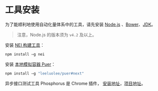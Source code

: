# 工具安装

为了能顺利地使用自动化量体系中的工具，请先安装 [Node.js](http://nodejs.org/) 、[Bower](http://bower.io/)、[JDK](http://www.oracle.com/technetwork/java/javase/downloads/jdk8-downloads-2133151.html)。

>注意，Node.js 的版本须为 `v4.2` 及以上。

安装 [NEI 构建工具](https://github.com/genify/nei)：

```bash
npm install –g nei
```

安装 [本地模拟容器 Puer](https://github.com/leeluolee/puer)：

```bash
npm install –g "leeluolee/puer#next"
```

异步接口测试工具 Phosphorus 是 Chrome 插件， [安装地址](https://chrome.google.com/webstore/detail/phosphorus/piaeaaejbhdohaihefehocabkanhlpoh)，[项目地址](https://github.com/huntbao/phosphorus)。
